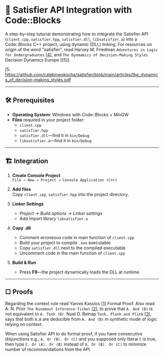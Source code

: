 # 🧩 Satisfier API Integration with Code::Blocks

A step-by-step tutorial demonstrating how to integrate the Satisfier API (`client.cpp`, `satisfier.hpp`, `satisfier.dll`, `libsatisfier.a`) into a Code::Blocks C++ project, using dynamic (DLL) linking. For resources on origin of the word "satisfier", read Harvey M. Friedman `Adventures in Logic for Undergraduates` [[4]], and `The Dynmamics of Decision-Making Styles` Decision Dynamics Europe [[5]].  

[4]: https://github.com/calebnwokocha/satisfier/blob/main/articles/LogicalConn012610-pydfqy.pdf
[5: https://github.com/calebnwokocha/satisfier/blob/main/articles/the_dynamics_of_decision-making_styles.pdf

---

## 🛠 Prerequisites

- **Operating System**: Windows with Code::Blocks + MinGW  
- **Files** required in your project folder:
  - `client.cpp`
  - `satisfier.hpp`
  - `satisfier.dll`—find it in `bin/Debug`
  - `libsatisfier.a`—find it in `bin/Debug`
---

## 🏗️ Integration

1. **Create Console Project**  
   `File → New → Project → Console Application (C++)`

2. **Add files**  
   Copy `client.cpp`, `satisfier.hpp` into the project directory.

3. **Linker Settings**  
   - *Project → Build options → Linker settings*  
   - Add import library `libsatisfier.a`  

5. **Copy .dll**  
   - Comment erroneous code in main function of `client.cpp`
   - Build your project to compile `.exe` executable
   - Copy `satisfier.dll` next to the compiled executable
   - Uncomment code in the main function of `client.cpp`

6. **Build & Run**  
   - Press **F9**—the project dynamically loads the DLL at runtime.

---

## □ Proofs

Regarding the context rule read Yannis Kassios [[1]] Formal Proof. Also read A. N. Prior `The Runabout Inference-Ticket` [[2]], to prove that `A. And (B)` is not equivalent to `A. Tonk (B)`. Nuel D. Belnap `Tonk, Plonk and Plink` [[3]], says that both `A,B` are deducible from `A. And (B)` in synthetic mode of logic relying on context.

[1]: https://github.com/calebnwokocha/satisfier/blob/main/articles/formal_proof-1.pdf
[2]: https://github.com/calebnwokocha/satisfier/blob/main/articles/Prior-RunaboutInferenceTicket-1960.pdf
[3]: https://github.com/calebnwokocha/satisfier/blob/main/articles/Belnap-TonkPlonkPlink-1962.pdf

When using Satisfier API to do formal proof, if you have consecutive disjunctions e.g., `A. Or (B). Or (C)` and you supposed only literal `C` is true, then type `C. Or (A). Or (B)` instead of `A. Or (B). Or (C)` to minimize number of recommendations from the API.

